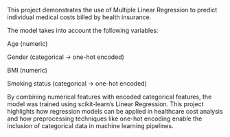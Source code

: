 This project demonstrates the use of Multiple Linear Regression to predict individual medical costs billed by health insurance.

The model takes into account the following variables:

Age (numeric)

Gender (categorical → one-hot encoded)

BMI (numeric)

Smoking status (categorical → one-hot encoded)

By combining numerical features with encoded categorical features, the model was trained using scikit-learn’s Linear Regression. 
This project highlights how regression models can be applied in healthcare cost analysis and how preprocessing techniques like 
one-hot encoding enable the inclusion of categorical data in machine learning pipelines.

